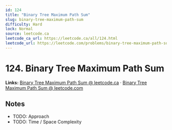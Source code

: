 ```yaml
--- 
id: 124
title: "Binary Tree Maximum Path Sum"
slug: binary-tree-maximum-path-sum
difficulty: Hard
lock: Normal
source: leetcode.ca
leetcode_ca_url: https://leetcode.ca/all/124.html
leetcode_url: https://leetcode.com/problems/binary-tree-maximum-path-sum/
---
```


# 124. Binary Tree Maximum Path Sum

**Links:** [Binary Tree Maximum Path Sum @ leetcode.ca](https://leetcode.ca/all/124.html) · [Binary Tree Maximum Path Sum @ leetcode.com](https://leetcode.com/problems/binary-tree-maximum-path-sum/)

## Notes
- TODO: Approach
- TODO: Time / Space Complexity
